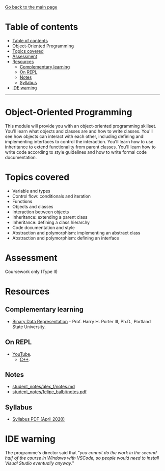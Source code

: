[Go back to the main page](../../../README.md)

# Table of contents

* [Table of contents](#table-of-contents)
* [Object-Oriented Programming](#object-oriented-programming)
* [Topics covered](#topics-covered)
* [Assessment](#assessment)
* [Resources](#resources)
  * [Complementary learning](#complementary-learning)
  * [On REPL](#on-repl)
  * [Notes](#notes)
  * [Syllabus](#syllabus)
* [IDE warning](#ide-warning)

---

# Object-Oriented Programming

This module will provide you with an object-oriented programming
skillset. You'll learn what objects and classes are and how to
write classes. You'll see how objects can interact with each
other, including defining and implementing interfaces to control
the interaction. You'll learn how to use inheritance to extend
functionality from parent classes. You'll learn how to write
code according to style guidelines and how to write formal code
documentation.

# Topics covered

* Variable and types
* Control flow: conditionals and iteration
* Functions
* Objects and classes
* Interaction between objects
* Inheritance: extending a parent class
* Inheritance: defining a class hierarchy
* Code documentation and style
* Abstraction and polymorphism: implementing an abstract class
* Abstraction and polymorphism: defining an interface

# Assessment

Coursework only (Type II)

# Resources

## Complementary learning

* [Binary Data Representation](http://web.cecs.pdx.edu/~harry/videos-binary/) - Prof. Harry H. Porter III, Ph.D., Portland State University.

## On REPL

* [YouTube](../../../youtube/README.md).
  * [C++](../../../youtube/README.md#c-2).

## Notes

* [student_notes/alex_f/notes.md](../../../notes/level_5/object-oriented-programming/student_notes/alex_f/notes.md)
* [student_notes/felipe_balbi/notes.pdf](../../../notes/level_5/object-oriented-programming/student_notes/felipe_balbi/notes.pdf)

## Syllabus

* [Syllabus PDF (April 2020)](./OOP-Syllabus.pdf)

# IDE warning

The programme's director said that "_you cannot do the work in the second half of the course in Windows with VSCode, so people would need to install Visual Studio eventually anyway._"

